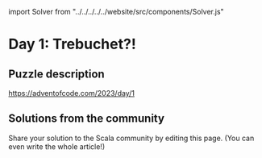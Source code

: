 import Solver from "../../../../../website/src/components/Solver.js"

# Day 1: Trebuchet?!

## Puzzle description

https://adventofcode.com/2023/day/1

## Solutions from the community

Share your solution to the Scala community by editing this page. (You can even write the whole article!)